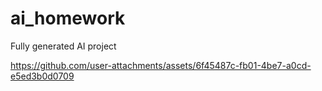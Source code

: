 # ai_homework

Fully generated AI project

https://github.com/user-attachments/assets/6f45487c-fb01-4be7-a0cd-e5ed3b0d0709


